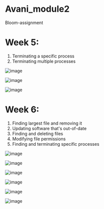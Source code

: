# Avani_module2
Bloom-assignment

# Week 5:

1) Terminating a specific process
2) Terminating multiple processes

![image](https://user-images.githubusercontent.com/61084224/119556866-21e42300-bdbd-11eb-8192-2269a4255a3d.png)

![image](https://user-images.githubusercontent.com/61084224/119557254-915a1280-bdbd-11eb-9755-535dc4fd960a.png)

![image](https://user-images.githubusercontent.com/61084224/119557273-98812080-bdbd-11eb-90b5-552186823e0e.png)

# Week 6:
1) Finding largest file and removing it
2) Updating software that's out-of-date 
3) Finding and deleting files 
4) Modifying file permissions
5) Finding and terminating specific processes 

![image](https://user-images.githubusercontent.com/61084224/119556974-47712c80-bdbd-11eb-9ead-968bea0d31ac.png)

![image](https://user-images.githubusercontent.com/61084224/119556989-4b04b380-bdbd-11eb-9d8f-23bcab7fcc03.png)

![image](https://user-images.githubusercontent.com/61084224/119557029-51932b00-bdbd-11eb-8d9a-99d374525378.png)

![image](https://user-images.githubusercontent.com/61084224/119557077-59eb6600-bdbd-11eb-8de4-63eb438e9b52.png)

![image](https://user-images.githubusercontent.com/61084224/119557090-5e178380-bdbd-11eb-92ba-c1b04a9c0c1f.png)

![image](https://user-images.githubusercontent.com/61084224/119557107-640d6480-bdbd-11eb-820e-e741ec35c943.png)



